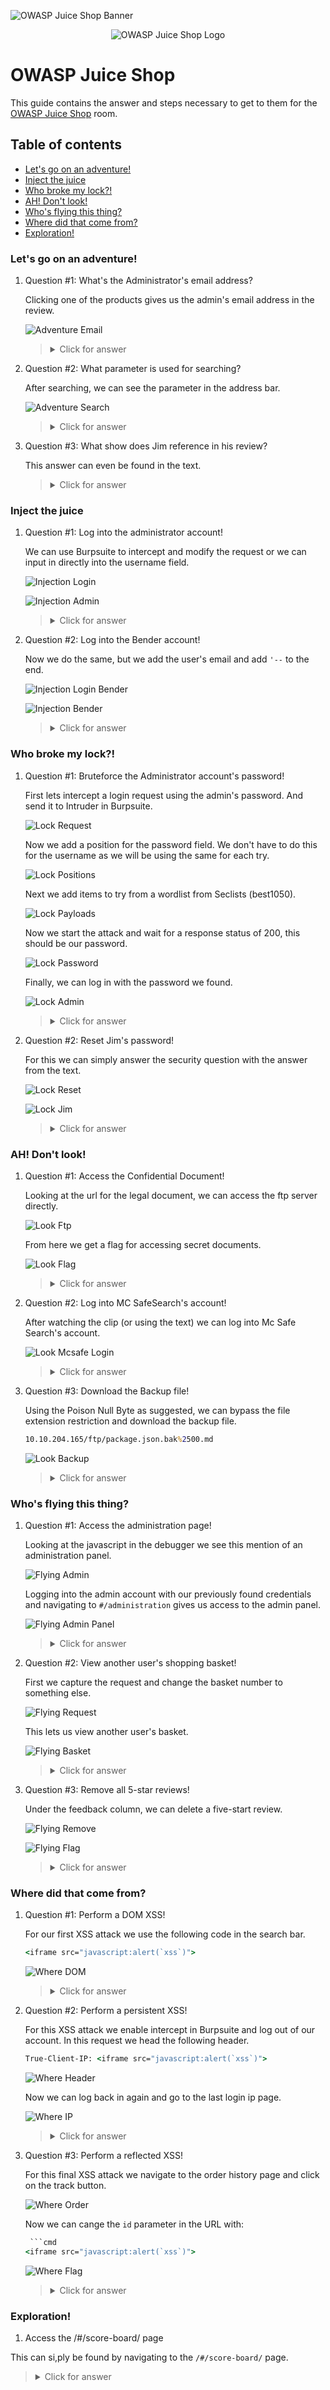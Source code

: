 ![OWASP Juice Shop Banner](https://i.imgur.com/JaX5W2u.png)

<p align="center">
   <img src="https://github.com/Kevinovitz/TryHackMe_Writeups/blob/main/owaspjuiceshop/OWASP_Juice_Shop_Cover.png" alt="OWASP Juice Shop Logo">
</p>

# OWASP Juice Shop

This guide contains the answer and steps necessary to get to them for the [OWASP Juice Shop](https://tryhackme.com/room/owaspjuiceshop) room.

## Table of contents

- [Let's go on an adventure!](#lets-go-on-an-adventure)
- [Inject the juice](#inject-the-juice)
- [Who broke my lock?!](#who-broke-my-lock)
- [AH! Don't look!](#ah-dont-look)
- [Who's flying this thing?](#whos-flying-this-thing)
- [Where did that come from?](#where-did-that-come-from)
- [Exploration! ](#exploration)

### Let's go on an adventure!

1. Question #1: What's the Administrator's email address?

   Clicking one of the products gives us the admin's email address in the review.

   ![Adventure Email](https://github.com/Kevinovitz/TryHackMe_Writeups/blob/main/owaspjuiceshop/OWASP_Juice_Shop_Adventure_Email.png)

   ><details><summary>Click for answer</summary>admin@juice-sh.op</details>

2. Question #2: What parameter is used for searching?

   After searching, we can see the parameter in the address bar.

   ![Adventure Search](https://github.com/Kevinovitz/TryHackMe_Writeups/blob/main/owaspjuiceshop/OWASP_Juice_Shop_Adventure_Search.png)

   ><details><summary>Click for answer</summary>q</details>

3. Question #3: What show does Jim reference in his review? 

   This answer can even be found in the text.

   ><details><summary>Click for answer</summary>Star Trek</details>

### Inject the juice

1. Question #1: Log into the administrator account!

   We can use Burpsuite to intercept and modify the request or we can input in directly into the username field.

   ![Injection Login](https://github.com/Kevinovitz/TryHackMe_Writeups/blob/main/owaspjuiceshop/OWASP_Juice_Shop_Injection_Login.png)

   ![Injection Admin](https://github.com/Kevinovitz/TryHackMe_Writeups/blob/main/owaspjuiceshop/OWASP_Juice_Shop_Injection_Admin.png)

   ><details><summary>Click for answer</summary>32a5e0f21372bcc1000a6088b93b458e41f0e02a</details>

3. Question #2: Log into the Bender account!

   Now we do the same, but we add the user's email and add `'--` to the end.

   ![Injection Login Bender](https://github.com/Kevinovitz/TryHackMe_Writeups/blob/main/owaspjuiceshop/OWASP_Juice_Shop_Injection_Login_Bender.png)

   ![Injection Bender](https://github.com/Kevinovitz/TryHackMe_Writeups/blob/main/owaspjuiceshop/OWASP_Juice_Shop_Injection_Bender.png)

   ><details><summary>Click for answer</summary>fb364762a3c102b2db932069c0e6b78e738d4066</details>

### Who broke my lock?!

1. Question #1: Bruteforce the Administrator account's password!

   First lets intercept a login request using the admin's password. And send it to Intruder in Burpsuite.

   ![Lock Request](https://github.com/Kevinovitz/TryHackMe_Writeups/blob/main/owaspjuiceshop/OWASP_Juice_Shop_Lock_Request.png)

   Now we add a position for the password field. We don't have to do this for the username as we will be using the same for each try.

   ![Lock Positions](https://github.com/Kevinovitz/TryHackMe_Writeups/blob/main/owaspjuiceshop/OWASP_Juice_Shop_Lock_Positions.png)

   Next we add items to try from a wordlist from Seclists (best1050).

   ![Lock Payloads](https://github.com/Kevinovitz/TryHackMe_Writeups/blob/main/owaspjuiceshop/OWASP_Juice_Shop_Lock_Payloads.png)

   Now we start the attack and wait for a response status of 200, this should be our password.

   ![Lock Password](https://github.com/Kevinovitz/TryHackMe_Writeups/blob/main/owaspjuiceshop/OWASP_Juice_Shop_Lock_Password.png)

   Finally, we can log in with the password we found.

   ![Lock Admin](https://github.com/Kevinovitz/TryHackMe_Writeups/blob/main/owaspjuiceshop/OWASP_Juice_Shop_Lock_Admin.png)   

   ><details><summary>Click for answer</summary>c2110d06dc6f81c67cd8099ff0ba601241f1ac0e</details>

3. Question #2: Reset Jim's password!

   For this we can simply answer the security question with the answer from the text.

   ![Lock Reset](https://github.com/Kevinovitz/TryHackMe_Writeups/blob/main/owaspjuiceshop/OWASP_Juice_Shop_Lock_Reset.png)

   ![Lock Jim](https://github.com/Kevinovitz/TryHackMe_Writeups/blob/main/owaspjuiceshop/OWASP_Juice_Shop_Lock_Jim.png)

   ><details><summary>Click for answer</summary>094fbc9b48e525150ba97d05b942bbf114987257</details>

### AH! Don't look!

1. Question #1: Access the Confidential Document!

   Looking at the url for the legal document, we can access the ftp server directly.

   ![Look Ftp](https://github.com/Kevinovitz/TryHackMe_Writeups/blob/main/owaspjuiceshop/OWASP_Juice_Shop_Look_Ftp.png)
   
   From here we get a flag for accessing secret documents.

   ![Look Flag](https://github.com/Kevinovitz/TryHackMe_Writeups/blob/main/owaspjuiceshop/OWASP_Juice_Shop_Look_Flag.png)
   
   ><details><summary>Click for answer</summary>edf9281222395a1c5fee9b89e32175f1ccf50c5b</details>

3. Question #2: Log into MC SafeSearch's account!

   After watching the clip (or using the text) we can log into Mc Safe Search's account.

   ![Look Mcsafe Login](https://github.com/Kevinovitz/TryHackMe_Writeups/blob/main/owaspjuiceshop/OWASP_Juice_Shop_Look_Mcsafe_Login.png)

   ><details><summary>Click for answer</summary>66bdcffad9e698fd534003fbb3cc7e2b7b55d7f0</details>

5. Question #3: Download the Backup file!

   Using the Poison Null Byte as suggested, we can bypass the file extension restriction and download the backup file.

   ```cmd
   10.10.204.165/ftp/package.json.bak%2500.md
   ```

   ![Look Backup](https://github.com/Kevinovitz/TryHackMe_Writeups/blob/main/owaspjuiceshop/OWASP_Juice_Shop_Look_Backup.png)

   ><details><summary>Click for answer</summary>bfc1e6b4a16579e85e06fee4c36ff8c02fb13795</details>

### Who's flying this thing?

1. Question #1: Access the administration page!

   Looking at the javascript in the debugger we see this mention of an administration panel.
   
   ![Flying Admin](https://github.com/Kevinovitz/TryHackMe_Writeups/blob/main/owaspjuiceshop/OWASP_Juice_Shop_Flying_Admin.png)

   Logging into the admin account with our previously found credentials and navigating to `#/administration` gives us access to the admin panel.
   
   ![Flying Admin Panel](https://github.com/Kevinovitz/TryHackMe_Writeups/blob/main/owaspjuiceshop/OWASP_Juice_Shop_Flying_Admin_Panel.png)
   
   ><details><summary>Click for answer</summary>946a799363226a24822008503f5d1324536629a0</details>

3. Question #2: View another user's shopping basket!

   First we capture the request and change the basket number to something else.

   ![Flying Request](https://github.com/Kevinovitz/TryHackMe_Writeups/blob/main/owaspjuiceshop/OWASP_Juice_Shop_Flying_Request.png)

   This lets us view another user's basket.
   
   ![Flying Basket](https://github.com/Kevinovitz/TryHackMe_Writeups/blob/main/owaspjuiceshop/OWASP_Juice_Shop_Flying_Basket.png)

   ><details><summary>Click for answer</summary>41b997a36cc33fbe4f0ba018474e19ae5ce52121</details>

5. Question #3: Remove all 5-star reviews!

   Under the feedback column, we can delete a five-start review.

   ![Flying Remove](https://github.com/Kevinovitz/TryHackMe_Writeups/blob/main/owaspjuiceshop/OWASP_Juice_Shop_Flying_Remove.png)

   ![Flying Flag](https://github.com/Kevinovitz/TryHackMe_Writeups/blob/main/owaspjuiceshop/OWASP_Juice_Shop_Flying_Flag.png)
   
   ><details><summary>Click for answer</summary>50c97bcce0b895e446d61c83a21df371ac2266ef</details>

### Where did that come from?

1. Question #1: Perform a DOM XSS!

   For our first XSS attack we use the following code in the search bar.

   ```cmd
   <iframe src="javascript:alert(`xss`)"> 
   ```

   ![Where DOM](https://github.com/Kevinovitz/TryHackMe_Writeups/blob/main/owaspjuiceshop/OWASP_Juice_Shop_Where_DOM.png)

   ><details><summary>Click for answer</summary>9aaf4bbea5c30d00a1f5bbcfce4db6d4b0efe0bf</details>

3. Question #2: Perform a persistent XSS!

   For this XSS attack we enable intercept in Burpsuite and log out of our account. In this request we head the following header.

   ```cmd
   True-Client-IP: <iframe src="javascript:alert(`xss`)">
   ```

   ![Where Header](https://github.com/Kevinovitz/TryHackMe_Writeups/blob/main/owaspjuiceshop/OWASP_Juice_Shop_Where_Header.png)

   Now we can log back in again and go to the last login ip page.

   ![Where IP](https://github.com/Kevinovitz/TryHackMe_Writeups/blob/main/owaspjuiceshop/OWASP_Juice_Shop_Where_IP.png)

   ><details><summary>Click for answer</summary>149aa8ce13d7a4a8a931472308e269c94dc5f156</details>

5. Question #3: Perform a reflected XSS!

   For this final XSS attack we navigate to the order history page and click on the track button.

   ![Where Order](https://github.com/Kevinovitz/TryHackMe_Writeups/blob/main/owaspjuiceshop/OWASP_Juice_Shop_Where_Order.png)

   Now we can cange the `id` parameter in the URL with:

   ```cmd
    ```cmd
   <iframe src="javascript:alert(`xss`)"> 
   ```

   ![Where Flag](https://github.com/Kevinovitz/TryHackMe_Writeups/blob/main/owaspjuiceshop/OWASP_Juice_Shop_Where_Flag.png)

   ><details><summary>Click for answer</summary>23cefee1527bde039295b2616eeb29e1edc660a0</details>

### Exploration! 

1.  Access the /#/score-board/ page 

   This can si,ply be found by navigating to the `/#/score-board/` page.

   ><details><summary>Click for answer</summary>7efd3174f9dd5baa03a7882027f2824d2f72d86e</details>
